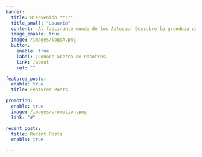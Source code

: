 ```yaml
---
banner:
  title: Bienvenido **!**
  title_small: "Usuario"
  content:  Al fascinante mundo de los Aztecas! Descubre la grandeza de una civilización milenaria, sumérgete en sus misterios y maravíllate con su legado cultural. ¡Conviértete en un explorador de la historia azteca y déjate sorprender por sus tradiciones, arte y sabiduría ancestral! ¡Únete a nosotros en este viaje al pasado y despierta tu pasión por la cultura azteca!.
  image_enable: true
  image: /images/logoA.png
  button:
    enable: true
    label: ¡Conoce acerca de nosotros!
    link: /about
    rel: ""

featured_posts:
  enable: true
  title: Featured Posts

promotion:
  enable: true
  image: /images/promotion.png
  link: "#"

recent_posts:
  title: Recent Posts
  enable: true

---
```

